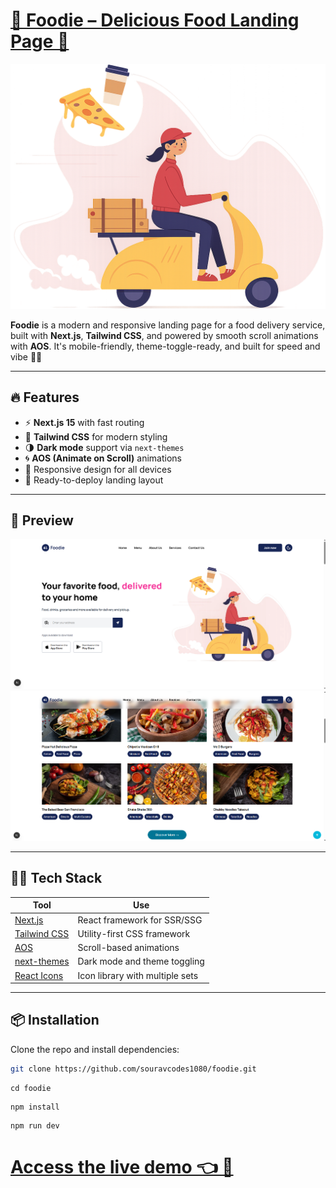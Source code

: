 # [🥘 Foodie – Delicious Food Landing Page 🔗](https://foodie.vercel.app)


![Foodie Banner](./public/images/hero.png)

**Foodie** is a modern and responsive landing page for a food delivery service, built with **Next.js**, **Tailwind CSS**, and powered by smooth scroll animations with **AOS**. It's mobile-friendly, theme-toggle-ready, and built for speed and vibe 💨💖

---

## 🔥 Features

- ⚡ **Next.js 15** with fast routing
- 🎨 **Tailwind CSS** for modern styling
- 🌗 **Dark mode** support via `next-themes`
- 🌀 **AOS (Animate on Scroll)** animations
- 📱 Responsive design for all devices
- 🚀 Ready-to-deploy landing layout

---

## 📸 Preview

![Hero Preview](./public/images/s1.png)
![Hero Preview](./public/images/s2.png)

---

## 🧑‍🍳 Tech Stack

| Tool             | Use                                |
|------------------|-------------------------------------|
| [Next.js](https://nextjs.org/)        | React framework for SSR/SSG         |
| [Tailwind CSS](https://tailwindcss.com/) | Utility-first CSS framework         |
| [AOS](https://michalsnik.github.io/aos/) | Scroll-based animations             |
| [next-themes](https://github.com/pacocoursey/next-themes) | Dark mode and theme toggling       |
| [React Icons](https://react-icons.github.io/react-icons/) | Icon library with multiple sets    |

---

## 📦 Installation

Clone the repo and install dependencies:

```bash
git clone https://github.com/souravcodes1080/foodie.git
```
```
cd foodie
```
```
npm install
```
```
npm run dev
```

# [Access the live demo 👈 🔗](https://foodie.vercel.app)